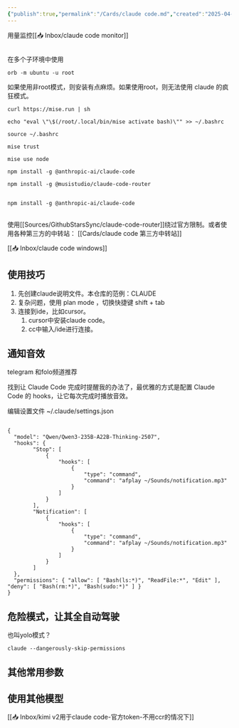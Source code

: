 ```yaml
---
{"publish":true,"permalink":"/Cards/claude code.md","created":"2025-04-17","modified":"2025-08-05","tags":["powershell命令","linux命令"],"cssclasses":""}
---
```



用量监控[[📥 Inbox/claude code monitor]]

##

在多个子环境中使用

```
orb -m ubuntu -u root
```

如果使用非root模式，则安装有点麻烦。如果使用root，则无法使用 claude 的疯狂模式。

```
curl https://mise.run | sh

echo "eval \"\$(/root/.local/bin/mise activate bash)\"" >> ~/.bashrc

source ~/.bashrc

mise trust

mise use node

npm install -g @anthropic-ai/claude-code

npm install -g @musistudio/claude-code-router
```

##

```
npm install -g @anthropic-ai/claude-code
```

##

使用[[Sources/GithubStarsSync/claude-code-router]]绕过官方限制。或者使用各种第三方的中转站： [[Cards/claude code 第三方中转站]]

[[📥 Inbox/claude code windows]]

## 使用技巧

1. 先创建claude说明文件。本仓库的范例：CLAUDE
2. 复杂问题，使用 plan mode ，切换快捷键 shift + tab
3. 连接到ide，比如cursor。
	1. cursor中安装claude code。
	2. cc中输入/ide进行连接。

## 通知音效

telegram 和folo频道推荐

找到让 Claude Code 完成时提醒我的办法了，最优雅的方式是配置 Claude Code 的 hooks，让它每次完成时播放音效。

编辑设置文件 ~/.claude/settings.json

```

{
  "model": "Qwen/Qwen3-235B-A22B-Thinking-2507",
  "hooks": {
        "Stop": [
            {
                "hooks": [
                    {
                        "type": "command",
                        "command": "afplay ~/Sounds/notification.mp3"
                    }
                ]
            }
        ],
        "Notification": [
            {
                "hooks": [
                    {
                        "type": "command",
                        "command": "afplay ~/Sounds/notification.mp3"
                    }
                ]
            }
        ]
  },
  "permissions": { "allow": [ "Bash(ls:*)", "ReadFile:*", "Edit" ], "deny": [ "Bash(rm:*)", "Bash(sudo:*)" ] }
}

```

## 危险模式，让其全自动驾驶

也叫yolo模式？

```
claude --dangerously-skip-permissions
```

## 其他常用参数

## 使用其他模型

[[📥 Inbox/kimi v2用于claude code-官方token-不用ccr的情况下]]
